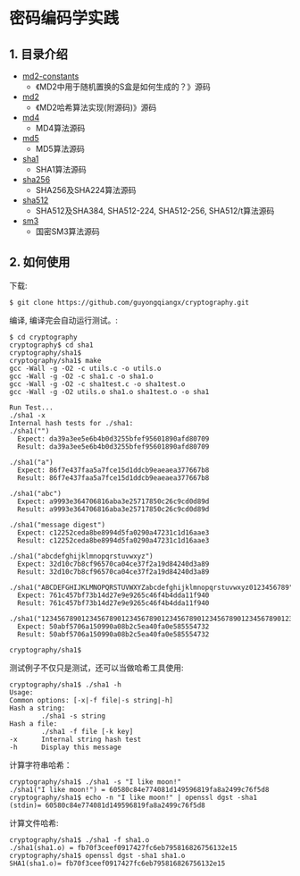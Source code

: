 # 密码编码学实践

## 1. 目录介绍
- [md2-constants](./md2-constants)
  - 《MD2中用于随机置换的S盒是如何生成的？》源码
- [md2](./md2)
  - 《MD2哈希算法实现(附源码)》源码
- [md4](./md4)
  - MD4算法源码
- [md5](./md5)
  - MD5算法源码
- [sha1](./sha1)
  - SHA1算法源码
- [sha256](./sha256)
  - SHA256及SHA224算法源码
- [sha512](./sha512)
  - SHA512及SHA384, SHA512-224, SHA512-256, SHA512/t算法源码
- [sm3](./sm3)
  - 国密SM3算法源码

## 2. 如何使用

下载:
```shell
$ git clone https://github.com/guyongqiangx/cryptography.git
```

编译, 编译完会自动运行测试。:
```shell
$ cd cryptography
cryptography$ cd sha1
cryptography/sha1$
cryptography/sha1$ make
gcc -Wall -g -O2 -c utils.c -o utils.o
gcc -Wall -g -O2 -c sha1.c -o sha1.o
gcc -Wall -g -O2 -c sha1test.c -o sha1test.o
gcc -Wall -g -O2 utils.o sha1.o sha1test.o -o sha1

Run Test...
./sha1 -x
Internal hash tests for ./sha1:
./sha1("")
  Expect: da39a3ee5e6b4b0d3255bfef95601890afd80709
  Result: da39a3ee5e6b4b0d3255bfef95601890afd80709

./sha1("a")
  Expect: 86f7e437faa5a7fce15d1ddcb9eaeaea377667b8
  Result: 86f7e437faa5a7fce15d1ddcb9eaeaea377667b8

./sha1("abc")
  Expect: a9993e364706816aba3e25717850c26c9cd0d89d
  Result: a9993e364706816aba3e25717850c26c9cd0d89d

./sha1("message digest")
  Expect: c12252ceda8be8994d5fa0290a47231c1d16aae3
  Result: c12252ceda8be8994d5fa0290a47231c1d16aae3

./sha1("abcdefghijklmnopqrstuvwxyz")
  Expect: 32d10c7b8cf96570ca04ce37f2a19d84240d3a89
  Result: 32d10c7b8cf96570ca04ce37f2a19d84240d3a89

./sha1("ABCDEFGHIJKLMNOPQRSTUVWXYZabcdefghijklmnopqrstuvwxyz0123456789")
  Expect: 761c457bf73b14d27e9e9265c46f4b4dda11f940
  Result: 761c457bf73b14d27e9e9265c46f4b4dda11f940

./sha1("12345678901234567890123456789012345678901234567890123456789012345678901234567890")
  Expect: 50abf5706a150990a08b2c5ea40fa0e585554732
  Result: 50abf5706a150990a08b2c5ea40fa0e585554732

cryptography/sha1$
```

测试例子不仅只是测试，还可以当做哈希工具使用:
```shell
cryptography/sha1$ ./sha1 -h
Usage:
Common options: [-x|-f file|-s string|-h]
Hash a string:
        ./sha1 -s string
Hash a file:
        ./sha1 -f file [-k key]
-x      Internal string hash test
-h      Display this message
```

计算字符串哈希：
```
cryptography/sha1$ ./sha1 -s "I like moon!"
./sha1("I like moon!") = 60580c84e774081d149596819fa8a2499c76f5d8
cryptography/sha1$ echo -n "I like moon!" | openssl dgst -sha1
(stdin)= 60580c84e774081d149596819fa8a2499c76f5d8
```

计算文件哈希:
```shell
cryptography/sha1$ ./sha1 -f sha1.o
./sha1(sha1.o) = fb70f3ceef0917427fc6eb795816826756132e15
cryptography/sha1$ openssl dgst -sha1 sha1.o
SHA1(sha1.o)= fb70f3ceef0917427fc6eb795816826756132e15
```

